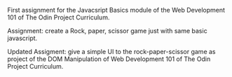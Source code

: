 First assignment for the Javacsript Basics module of the Web Development 101 of The Odin Project Curriculum.

Assignment: create a Rock, paper, scissor game just with same basic javascript.

Updated Assigment: give a simple UI to the rock-paper-scissor game as project of the DOM Manipulation of Web Development 101 of The Odin Project Curriculum.
